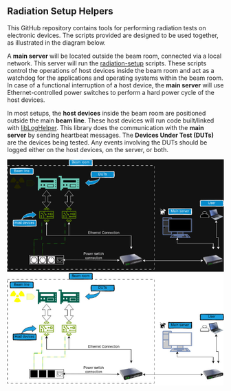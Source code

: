 ## Radiation Setup Helpers

This GitHub repository contains tools for performing radiation tests on electronic devices. 
The scripts provided are designed to be used together, as illustrated in the diagram below.

A **main server** will be located outside the beam room, connected via a local network. 
This server will run the [radiation-setup](https://github.com/radhelper/radiation-setup) scripts.
These scripts control the operations of host devices inside the beam room and act as a watchdog 
for the applications and operating systems within the beam room.
In case of a functional interruption of a host device, the **main server** will use Ethernet-controlled power switches
to perform a hard power cycle of the host devices.

In most setups, the **host devices** inside the beam room are positioned outside the main **beam line**. 
These host devices will run code built/linked with [libLogHelper](https://github.com/radhelper/libLogHelper). 
This library does the communication with the **main server** by sending heartbeat messages. 
The **Devices Under Test (DUTs)** are the devices being tested. 
Any events involving the DUTs should be logged either on the host devices, on the server, or both.

![RadHelper tools usage](https://github.com/radhelper/.github/blob/main/profile/radhelper_overview_dark.jpg#gh-dark-mode-only)
![RadHelper tools usage](https://github.com/radhelper/.github/blob/main/profile/radhelper_overview_light.jpg#gh-light-mode-only)


